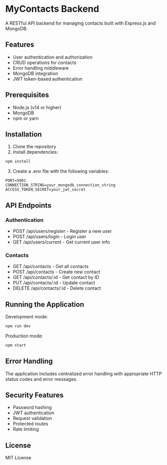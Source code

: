 # MyContacts Backend

A RESTful API backend for managing contacts built with Express.js and MongoDB.

## Features

- User authentication and authorization
- CRUD operations for contacts
- Error handling middleware
- MongoDB integration
- JWT token-based authentication

## Prerequisites

- Node.js (v14 or higher)
- MongoDB
- npm or yarn

## Installation

1. Clone the repository
2. Install dependencies:
```bash
npm install
```
3. Create a .env file with the following variables:
```
PORT=5001
CONNECTION_STRING=your_mongodb_connection_string
ACCESS_TOKEN_SECRET=your_jwt_secret
```

## API Endpoints

### Authentication
- POST /api/users/register - Register a new user
- POST /api/users/login - Login user
- GET /api/users/current - Get current user info

### Contacts
- GET /api/contacts - Get all contacts
- POST /api/contacts - Create new contact
- GET /api/contacts/:id - Get contact by ID
- PUT /api/contacts/:id - Update contact
- DELETE /api/contacts/:id - Delete contact

## Running the Application

Development mode:
```bash
npm run dev
```

Production mode:
```bash
npm start
```

## Error Handling

The application includes centralized error handling with appropriate HTTP status codes and error messages.

## Security Features

- Password hashing
- JWT authentication
- Request validation
- Protected routes
- Rate limiting

## License

MIT License
